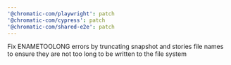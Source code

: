 ```yaml
---
'@chromatic-com/playwright': patch
'@chromatic-com/cypress': patch
'@chromatic-com/shared-e2e': patch
---
```


Fix ENAMETOOLONG errors by truncating snapshot and stories file names to ensure they are not too long to be written to the file system
